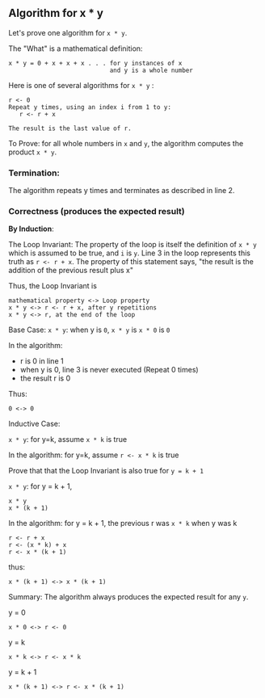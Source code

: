 ## Algorithm for x * y

Let's prove one algorithm for `x * y`.

The "What" is a mathematical definition:
```
x * y = 0 + x + x + x . . . for y instances of x 
                            and y is a whole number
```

Here is one of several algorithms for `x * y` :

```{.line-numbers}
r <- 0
Repeat y times, using an index i from 1 to y:
   r <- r + x

The result is the last value of r.
```

To Prove: for all whole numbers in `x` and `y`, the algorithm computes the product `x * y`.
### Termination:
The algorithm repeats y times and terminates as described in line 2.

### Correctness (produces the expected result)

**By Induction**:

The Loop Invariant: The property of the loop is itself the definition of `x * y` which is assumed to be true, and `i` is `y`.  Line 3 in the loop represents this truth as `r <- r + x`.  The property of this statement says, "the result is the addition of the previous result plus x"

Thus, the Loop Invariant is
``` 
mathematical property <-> Loop property
x * y <-> r <- r + x, after y repetitions
x * y <-> r, at the end of the loop
```

Base Case:
`x * y`: when y is `0`, `x * y` is `x * 0` is `0`

In the algorithm:

* r is 0 in line 1
* when y is 0, line 3 is never executed (Repeat 0 times)
* the result r is 0

Thus:
```
0 <-> 0
```

Inductive Case: 

`x * y`: for y=k, assume `x * k` is true

In the algorithm: for y=k, assume `r <- x * k` is true

Prove that that the Loop Invariant is also true for `y = k + 1`

`x * y`: for y = k + 1,

```
x * y
x * (k + 1)
```

In the algorithm: for y = k + 1, the previous r was `x * k` when y was k
```
r <- r + x
r <- (x * k) + x
r <- x * (k + 1)
```

thus:
```
x * (k + 1) <-> x * (k + 1)
```

Summary:
The algorithm always produces the expected result for any `y`.

y = 0
```
x * 0 <-> r <- 0
```

y = k
```
x * k <-> r <- x * k
```

y = k + 1
```
x * (k + 1) <-> r <- x * (k + 1)
```